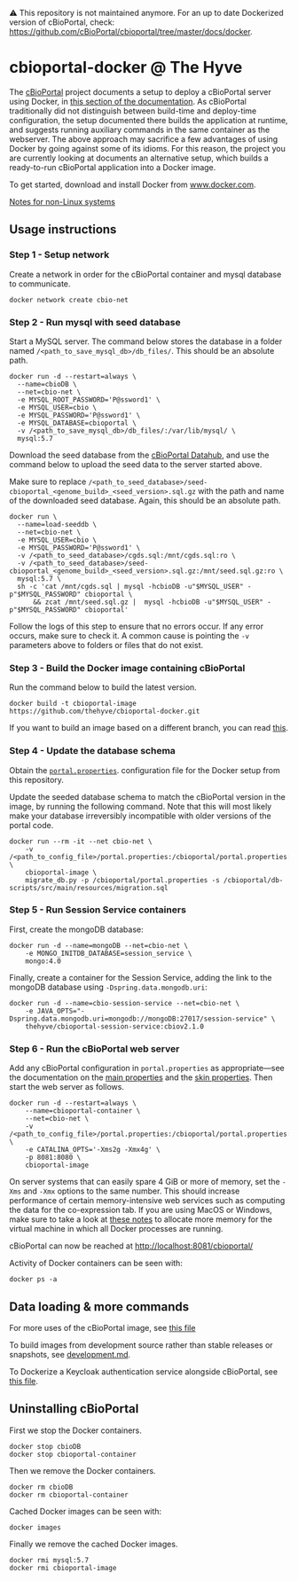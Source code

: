 :warning: This repository is not maintained anymore. For an up to date Dockerized version of cBioPortal, check: https://github.com/cBioPortal/cbioportal/tree/master/docs/docker.

# cbioportal-docker @ The Hyve #

The [cBioPortal](https://github.com/cBioPortal/cbioportal) project
documents a setup to deploy a cBioPortal server using Docker,
in [this section of the documentation](https://docs.cbioportal.org/#2-4-docker).
As cBioPortal traditionally did not distinguish between build-time and deploy-time configuration,
the setup documented there builds the application at runtime,
and suggests running auxiliary commands in the same container as the webserver.
The above approach may sacrifice a few advantages of using Docker by going against some of its idioms.
For this reason, the project you are currently looking at documents an alternative setup,
which builds a ready-to-run cBioPortal application into a Docker image.

To get started, download and install Docker from www.docker.com.

[Notes for non-Linux systems](docs/notes-for-non-linux.md)

## Usage instructions ##

### Step 1 - Setup network ###
Create a network in order for the cBioPortal container and mysql database to communicate.
```
docker network create cbio-net
```

### Step 2 - Run mysql with seed database ###
Start a MySQL server. The command below stores the database in a folder named
`/<path_to_save_mysql_db>/db_files/`. This should be an absolute path.

```
docker run -d --restart=always \
  --name=cbioDB \
  --net=cbio-net \
  -e MYSQL_ROOT_PASSWORD='P@ssword1' \
  -e MYSQL_USER=cbio \
  -e MYSQL_PASSWORD='P@ssword1' \
  -e MYSQL_DATABASE=cbioportal \
  -v /<path_to_save_mysql_db>/db_files/:/var/lib/mysql/ \
  mysql:5.7
```

Download the seed database from the
[cBioPortal Datahub](https://github.com/cBioPortal/datahub/blob/master/seedDB/README.md),
and use the command below to upload the seed data to the server started above.

Make sure to replace
`/<path_to_seed_database>/seed-cbioportal_<genome_build>_<seed_version>.sql.gz`
with the path and name of the downloaded seed database. Again, this should be
an absolute path.

```
docker run \
  --name=load-seeddb \
  --net=cbio-net \
  -e MYSQL_USER=cbio \
  -e MYSQL_PASSWORD='P@ssword1' \
  -v /<path_to_seed_database>/cgds.sql:/mnt/cgds.sql:ro \
  -v /<path_to_seed_database>/seed-cbioportal_<genome_build>_<seed_version>.sql.gz:/mnt/seed.sql.gz:ro \
  mysql:5.7 \
  sh -c 'cat /mnt/cgds.sql | mysql -hcbioDB -u"$MYSQL_USER" -p"$MYSQL_PASSWORD" cbioportal \
      && zcat /mnt/seed.sql.gz |  mysql -hcbioDB -u"$MYSQL_USER" -p"$MYSQL_PASSWORD" cbioportal'
```

Follow the logs of this step to ensure that no errors occur. If any error
occurs, make sure to check it. A common cause is pointing the `-v` parameters
above to folders or files that do not exist.

### Step 3 - Build the Docker image containing cBioPortal ###
Run the command below to build the latest version.

```
docker build -t cbioportal-image https://github.com/thehyve/cbioportal-docker.git
```

If you want to build an image based on a different branch, you can read
[this](docs/adjusting_configuration.md#use-a-different-cbioportal-branch).

### Step 4 - Update the database schema ###

Obtain the [`portal.properties`](https://github.com/thehyve/cbioportal-docker/blob/master/portal.properties).
configuration file for the Docker setup from this repository.

Update the seeded database schema to match the cBioPortal version
in the image, by running the following command. Note that this will
most likely make your database irreversibly incompatible with older
versions of the portal code.

```
docker run --rm -it --net cbio-net \
    -v /<path_to_config_file>/portal.properties:/cbioportal/portal.properties:ro \
    cbioportal-image \
    migrate_db.py -p /cbioportal/portal.properties -s /cbioportal/db-scripts/src/main/resources/migration.sql
```

### Step 5 - Run Session Service containers
First, create the mongoDB database:

```
docker run -d --name=mongoDB --net=cbio-net \
    -e MONGO_INITDB_DATABASE=session_service \
    mongo:4.0
```

Finally, create a container for the Session Service, adding the link to the mongoDB database using `-Dspring.data.mongodb.uri`:

```
docker run -d --name=cbio-session-service --net=cbio-net \
    -e JAVA_OPTS="-Dspring.data.mongodb.uri=mongodb://mongoDB:27017/session-service" \
    thehyve/cbioportal-session-service:cbiov2.1.0
```

### Step 6 - Run the cBioPortal web server ###

Add any cBioPortal configuration in `portal.properties` as appropriate—see
the documentation on the
[main properties](https://github.com/cBioPortal/cbioportal/blob/master/docs/portal.properties-Reference.md)
and the
[skin properties](https://github.com/cBioPortal/cbioportal/blob/master/docs/Customizing-your-instance-of-cBioPortal.md).
Then start the web server as follows.

```
docker run -d --restart=always \
    --name=cbioportal-container \
    --net=cbio-net \
    -v /<path_to_config_file>/portal.properties:/cbioportal/portal.properties:ro \
    -e CATALINA_OPTS='-Xms2g -Xmx4g' \
    -p 8081:8080 \
    cbioportal-image
```

On server systems that can easily spare 4 GiB or more of memory,
set the `-Xms` and `-Xmx` options to the same number. This should
increase performance of certain memory-intensive web services such
as computing the data for the co-expression tab. If you are using
MacOS or Windows, make sure to take a look at [these
notes](docs/notes-for-non-linux.md) to allocate more memory for the
virtual machine in which all Docker processes are running.

cBioPortal can now be reached at <http://localhost:8081/cbioportal/>

Activity of Docker containers can be seen with:
```
docker ps -a
```

## Data loading & more commands ##
For more uses of the cBioPortal image, see [this file](docs/example_commands.md)

To build images from development source
rather than stable releases or snapshots, see
[development.md](docs/development.md).

To Dockerize a Keycloak authentication service alongside cBioPortal,
see [this file](docs/using-keycloak.md).

## Uninstalling cBioPortal ##
First we stop the Docker containers.
```
docker stop cbioDB
docker stop cbioportal-container
```

Then we remove the Docker containers.
```
docker rm cbioDB
docker rm cbioportal-container
```

Cached Docker images can be seen with:
```
docker images
```

Finally we remove the cached Docker images.
```
docker rmi mysql:5.7
docker rmi cbioportal-image
```
